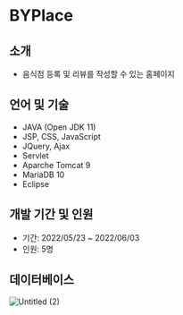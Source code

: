 # BYPlace
## 소개
* 음식점 등록 및 리뷰를 작성할 수 있는 홈페이지

## 언어 및 기술
* JAVA (Open JDK 11)  
* JSP, CSS, JavaScript  
* JQuery, Ajax  
* Servlet  
* Aparche Tomcat 9  
* MariaDB 10  
* Eclipse  

## 개발 기간 및 인원
* 기간: 2022/05/23 ~ 2022/06/03  
* 인원: 5명

## 데이터베이스
![Untitled (2)](https://user-images.githubusercontent.com/40667009/184280214-15691ae8-85a7-4c7c-98fb-0f8fc19191d3.png)
